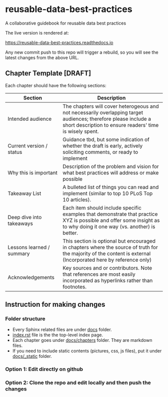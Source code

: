# reusable-data-best-practices
A collaborative guidebook for reusable data best practices

The live version is rendered at:

https://reusable-data-best-practices.readthedocs.io

Any new commit push to this repo will trigger a rebuild, so you will see the latest changes from the above URL.

## Chapter Template [DRAFT]
Each chapter should have the following sections:

| Section  | Description |
|  --------|-------------|
|Intended audience | The chapters will cover heterogeous and not necessarily overlapping target audiences; therefore please include a short description to ensure readers' time is wisely spent. |
| Current version / status | Guidance tbd, but some indication of whether the draft is early, actively soliciting comments, or ready to implement |
|Why this is important| Description of the problem and vision for what best practices will address or make possible|
| Takeaway List | A bulleted list of things you can read and implement (similar to top 10 PLoS Top 10 articles). 
| Deep dive into takeaways | Each item should include specific examples that demonstrate that practice XYZ is possible and offer some insight as to why doing it one way (vs. another) is better. |
|Lessons learned / summary | This section is optional but encouraged in chapters where the source of truth for the majority of the content is external (Incorporated here by reference only) | 
| Acknowledgements | Key sources and or contributors. Note that references are most easily incorporated as hyperlinks rather than footnotes.|


## Instruction for making changes

### Folder structure
   * Every Sphinx related files are under [docs](docs) folder.
   * [index.rst](docs/index.rst) file is the the top-level index page.
   * Each chapter goes under [docs/chapters](docs/chapters) folder. They are markdown files.
   * If you need to include static contents (pictures, css, js files), put it under [docs/_static](_docs/static) folder.

### Option 1: Edit directly on github

### Option 2: Clone the repo and edit locally and then push the changes




